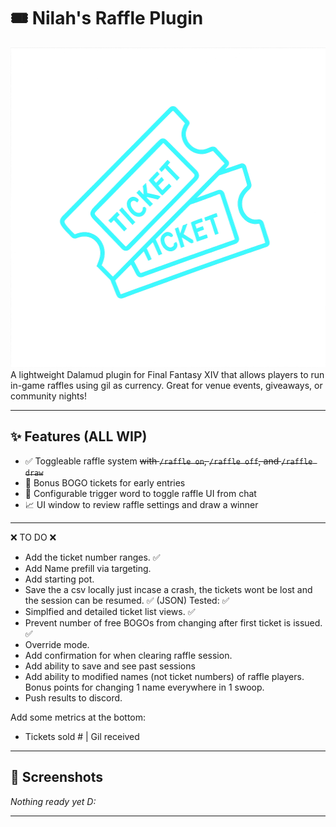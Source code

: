 # 🎟️ Nilah's Raffle Plugin
<div align="center">
<img src="raffler.png" alt="Raffler Logo" width="512" height="512">
</div>
A lightweight Dalamud plugin for Final Fantasy XIV that allows players to run in-game raffles using gil as currency. Great for venue events, giveaways, or community nights!

---

## ✨ Features (ALL WIP)

- ✅ Toggleable raffle system ~~with `/raffle on`, `/raffle off`, and `/raffle draw`~~
- 🎁 Bonus BOGO tickets for early entries
- 💬 Configurable trigger word to toggle raffle UI from chat
- 📈 UI window to review raffle settings and draw a winner

---
❌ TO DO ❌
- Add the ticket number ranges. ✅
- Add Name prefill via targeting. 
- Add starting pot. 
- Save the a csv locally just incase a crash, the tickets wont be lost and the session can be resumed. ✅ (JSON) Tested: ✅
- Simplfied and detailed ticket list views. ✅
- Prevent number of free BOGOs from changing after first ticket is issued. ✅
- Override mode.
- Add confirmation for when clearing raffle session.
- Add ability to save and see past sessions
- Add ability to modified names (not ticket numbers) of raffle players. Bonus points for changing 1 name everywhere in 1 swoop.
- Push results to discord.

Add some metrics at the bottom:
- Tickets sold # | Gil received

---
## 📸 Screenshots

*Nothing ready yet D:*

---



